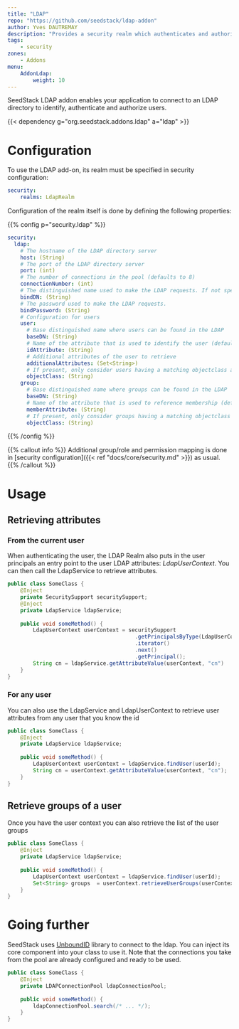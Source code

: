 ```yaml
---
title: "LDAP"
repo: "https://github.com/seedstack/ldap-addon"
author: Yves DAUTREMAY
description: "Provides a security realm which authenticates and authorizes subjects with an LDAP directory."
tags:
    - security
zones:
    - Addons
menu:
    AddonLdap:
        weight: 10
---
```


SeedStack LDAP addon enables your application to connect to an LDAP directory to identify, authenticate and authorize 
users. <!--more-->

{{< dependency g="org.seedstack.addons.ldap" a="ldap" >}}

# Configuration

To use the LDAP add-on, its realm must be specified in security configuration:

```yaml
security:
    realms: LdapRealm
```

Configuration of the realm itself is done by defining the following properties:

{{% config p="security.ldap" %}}
```yaml
security:
  ldap:
    # The hostname of the LDAP directory server
    host: (String)
    # The port of the LDAP directory server
    port: (int)
    # The number of connections in the pool (defaults to 8)
    connectionNumber: (int)
    # The distinguished name used to make the LDAP requests. If not specified, request will be anonymous
    bindDN: (String)
    # The password used to make the LDAP requests.  
    bindPassword: (String)
    # Configuration for users
    user:
      # Base distinguished name where users can be found in the LDAP
      baseDN: (String)
      # Name of the attribute that is used to identify the user (defaults to 'uid') 
      idAttribute: (String)
      # Additional attributes of the user to retrieve
      additionalAttributes: (Set<String>)
      # If present, only consider users having a matching objectclass attribute
      objectClass: (String)
    group:
      # Base distinguished name where groups can be found in the LDAP
      baseDN: (String)
      # Name of the attribute that is used to reference membership (defaults to 'member') 
      memberAttribute: (String)
      # If present, only consider groups having a matching objectclass attribute
      objectClass: (String)
```
{{% /config %}}

{{% callout info %}}
Additional group/role and permission mapping is done in [security configuration]({{< ref "docs/core/security.md" >}}) 
as usual.
{{% /callout %}}

# Usage

## Retrieving attributes

### From the current user

When authenticating the user, the LDAP Realm also puts in the user principals an entry point to the user LDAP attributes: _LdapUserContext_. You can then call the LdapService to retrieve attributes.

```java
public class SomeClass {
    @Inject
    private SecuritySupport securitySupport;
    @Inject
    private LdapService ldapService;
    
    public void someMethod() {
        LdapUserContext userContext = securitySupport
                                        .getPrincipalsByType(LdapUserContext.class)
                                        .iterator()
                                        .next()
                                        .getPrincipal();
        String cn = ldapService.getAttributeValue(userContext, "cn")
    }
}
```

### For any user

You can also use the LdapService and LdapUserContext to retrieve user attributes from any user that you know the id

```java
public class SomeClass {
    @Inject
    private LdapService ldapService;
    
    public void someMethod() {
        LdapUserContext userContext = ldapService.findUser(userId);
        String cn = userContext.getAttributeValue(userContext, "cn");
    }
}
```

## Retrieve groups of a user

Once you have the user context you can also retrieve the list of the user groups

```java
public class SomeClass {
    @Inject
    private LdapService ldapService;
    
    public void someMethod() {
        LdapUserContext userContext = ldapService.findUser(userId);
        Set<String> groups  = userContext.retrieveUserGroups(userContext);
    }
}
```

# Going further

SeedStack uses [UnboundID](https://www.unboundid.com/) library to connect to the ldap. You can inject its core component into 
your class to use it. Note that the connections you take from the pool are already configured and ready to be used.

```java
public class SomeClass {
    @Inject
    private LDAPConnectionPool ldapConnectionPool;
    
    public void someMethod() {
        ldapConnectionPool.search(/* ... */);
    }
}
```

